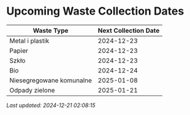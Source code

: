 # Upcoming Waste Collection Dates

| Waste Type | Next Collection Date |
|------------|----------------------|
| Metal i plastik | 2024-12-23 |
| Papier | 2024-12-23 |
| Szkło | 2024-12-23 |
| Bio | 2024-12-24 |
| Niesegregowane komunalne | 2025-01-08 |
| Odpady zielone | 2025-01-21 |


*Last updated: 2024-12-21 02:08:15*
